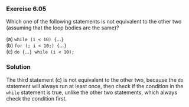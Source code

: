 ### Exercise 6.05
Which one of the following statements is not equivalent to the other two
(assuming that the loop bodies are the same)?

(a) `while (i < 10) {`...`}`  
(b) `for (; i < 10;) {`...`}`  
(c) `do {`...`} while (i < 10);`

### Solution
The third statement (c) is not equivalent to the other two, because the `do`
statement will always run at least once, then check if the condition in the
`while` statement is true, unlike the other two statements, which always check
the condition first.
